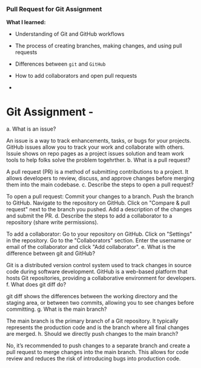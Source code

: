 ### Pull Request for Git Assignment

**What I learned:**
- Understanding of Git and GitHub workflows
- The process of creating branches, making changes, and using pull requests
- Differences between `git` and `GitHub`
- How to add collaborators and open pull requests

- 
# Git Assignment - <Keyuancy>

a. What is an issue?

An issue is a way to track enhancements, tasks, or bugs for your projects. GitHub issues allow you to track your work and collaborate with others. Issuie shows on repo pages as a project issues solution and team work tools to help folks solve the problem togehrther.
b. What is a pull request?

A pull request (PR) is a method of submitting contributions to a project. It allows developers to review, discuss, and approve changes before merging them into the main codebase.
c. Describe the steps to open a pull request?

To open a pull request:
Commit your changes to a branch.
Push the branch to GitHub.
Navigate to the repository on GitHub.
Click on "Compare & pull request" next to the branch you pushed.
Add a description of the changes and submit the PR.
d. Describe the steps to add a collaborator to a repository (share write permissions).

To add a collaborator:
Go to your repository on GitHub.
Click on "Settings" in the repository.
Go to the "Collaborators" section.
Enter the username or email of the collaborator and click "Add collaborator".
e. What is the difference between git and GitHub?

Git is a distributed version control system used to track changes in source code during software development. GitHub is a web-based platform that hosts Git repositories, providing a collaborative environment for developers.
f. What does git diff do?

git diff shows the differences between the working directory and the staging area, or between two commits, allowing you to see changes before committing.
g. What is the main branch?

The main branch is the primary branch of a Git repository. It typically represents the production code and is the branch where all final changes are merged.
h. Should we directly push changes to the main branch?

No, it’s recommended to push changes to a separate branch and create a pull request to merge changes into the main branch. This allows for code review and reduces the risk of introducing bugs into production code.

